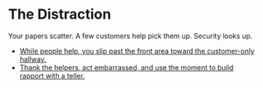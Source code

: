# The Distraction

Your papers scatter. A few customers help pick them up. Security looks up.

- [While people help, you slip past the front area toward the customer-only hallway.](./scene5h.md)
- [Thank the helpers, act embarrassed, and use the moment to build rapport with a teller.](./scene4h.md)